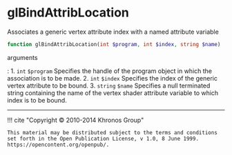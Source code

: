 # glBindAttribLocation
Associates a generic vertex attribute index with a named attribute variable

```php
function glBindAttribLocation(int $program, int $index, string $name) : void
```

arguments

:    1. `int` `$program` Specifies the handle of the program object in which the
    association is to be made.
    2. `int` `$index` Specifies the index of the generic vertex attribute to be
    bound.
    3. `string` `$name` Specifies a null terminated string containing the name of
    the vertex shader attribute variable to which index is to be bound.

---
     

!!! cite "Copyright © 2010-2014 Khronos Group"

    This material may be distributed subject to the terms and conditions set forth in the Open Publication License, v 1.0, 8 June 1999. https://opencontent.org/openpub/.